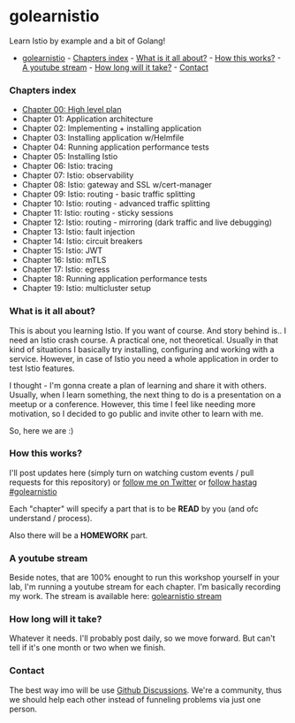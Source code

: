 # golearnistio

Learn Istio by example and a bit of Golang!

<!-- TOC -->

- [golearnistio](#golearnistio)
        - [Chapters index](#chapters-index)
        - [What is it all about?](#what-is-it-all-about)
        - [How this works?](#how-this-works)
        - [A youtube stream](#a-youtube-stream)
        - [How long will it take?](#how-long-will-it-take)
        - [Contact](#contact)

<!-- /TOC -->

### Chapters index

- [Chapter 00: High level plan](chapter-00/)
- Chapter 01: Application architecture
- Chapter 02: Implementing + installing application
- Chapter 03: Installing application w/Helmfile
- Chapter 04: Running application performance tests
- Chapter 05: Installing Istio
- Chapter 06: Istio: tracing
- Chapter 07: Istio: observability
- Chapter 08: Istio: gateway and SSL w/cert-manager
- Chapter 09: Istio: routing - basic traffic splitting
- Chapter 10: Istio: routing - advanced traffic splitting
- Chapter 11: Istio: routing - sticky sessions
- Chapter 12: Istio: routing - mirroring (dark traffic and live debugging)
- Chapter 13: Istio: fault injection
- Chapter 14: Istio: circuit breakers
- Chapter 15: Istio: JWT
- Chapter 16: Istio: mTLS
- Chapter 17: Istio: egress
- Chapter 18: Running application performance tests
- Chapter 19: Istio: multicluster setup

### What is it all about?

This is about you learning Istio. If you want of course. And story behind is.. I need an Istio crash course. A practical one, not theoretical.  Usually in that kind of situations I basically try installing, configuring and working with a service. However, in case of Istio you need a whole application in order to test Istio features.

I thought - I'm gonna create a plan of learning and share it with others. Usually, when I learn something, the next thing to do is a presentation on a meetup or a conference. However, this time I feel like needing more motivation, so I decided to go public and invite other to learn with me.

So, here we are :)

### How this works?

I'll post updates here (simply turn on watching custom events / pull requests for this repository) or [follow me on Twitter](https://twitter.com/docent_net) or [follow hastag #golearnistio](https://twitter.com/hashtag/golearnistio?src=hashtag_click)

Each "chapter" will specify a part that is to be **READ** by you (and ofc understand / process).

Also there will be a **HOMEWORK** part.

### A youtube stream

Beside notes, that are 100% enought to run this workshop yourself in your
lab, I'm running a youtube stream for each chapter. I'm basically recording
my work. The stream is available here: [golearnistio stream](https://www.youtube.com/watch?v=GgF6Ov5Pg80&list=PLe_xxswxhVz_XSGfhJq_oYtUgOgWoQu6Y&ab_channel=MaciejLasyk)

### How long will it take?

Whatever it needs. I'll probably post daily, so we move forward. But can't tell if it's one month or two when we finish.

### Contact

The best way imo will be use [Github Discussions](https://github.com/docent-net/golearnistio/discussions). We're a community, thus we should help each other instead of funneling problems via just one person.